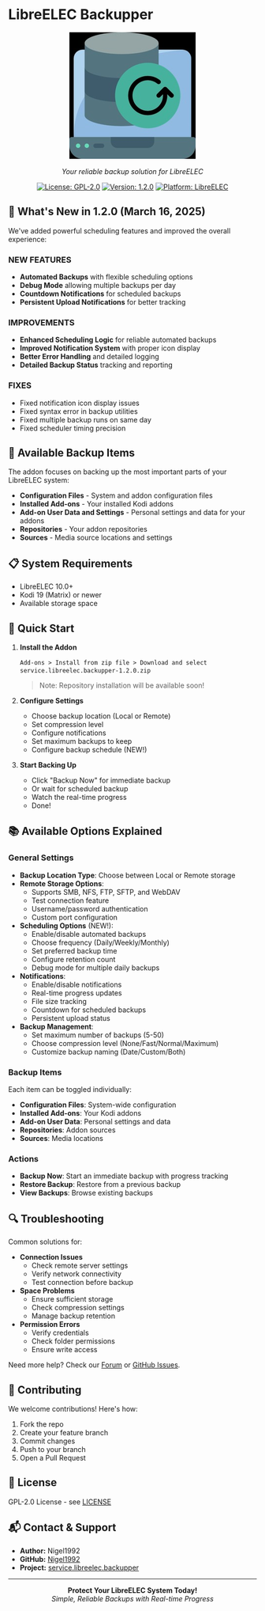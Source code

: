 # LibreELEC Backupper

<div align="center">

![LibreELEC Backupper Logo](https://github.com/Nigel1992/service.libreelec.backupper/blob/main/service.libreelec.backupper/resources/icon.png)

*Your reliable backup solution for LibreELEC*

[![License: GPL-2.0](https://img.shields.io/badge/License-GPL%20v2-blue.svg)](LICENSE)
[![Version: 1.2.0](https://img.shields.io/badge/Version-1.2.0-green.svg)](service.libreelec.backupper/addon.xml)
[![Platform: LibreELEC](https://img.shields.io/badge/Platform-LibreELEC-red.svg)](https://libreelec.tv/)

</div>

## 🎯 What's New in 1.2.0 (March 16, 2025)

We've added powerful scheduling features and improved the overall experience:

### NEW FEATURES
- **Automated Backups** with flexible scheduling options
- **Debug Mode** allowing multiple backups per day
- **Countdown Notifications** for scheduled backups
- **Persistent Upload Notifications** for better tracking

### IMPROVEMENTS
- **Enhanced Scheduling Logic** for reliable automated backups
- **Improved Notification System** with proper icon display
- **Better Error Handling** and detailed logging
- **Detailed Backup Status** tracking and reporting

### FIXES
- Fixed notification icon display issues
- Fixed syntax error in backup utilities
- Fixed multiple backup runs on same day
- Fixed scheduler timing precision

## 🚀 Available Backup Items

The addon focuses on backing up the most important parts of your LibreELEC system:

- **Configuration Files** - System and addon configuration files
- **Installed Add-ons** - Your installed Kodi addons
- **Add-on User Data and Settings** - Personal settings and data for your addons
- **Repositories** - Your addon repositories
- **Sources** - Media source locations and settings

## 📋 System Requirements

- LibreELEC 10.0+
- Kodi 19 (Matrix) or newer
- Available storage space

## 🔧 Quick Start

1. **Install the Addon**
   ```
   Add-ons > Install from zip file > Download and select service.libreelec.backupper-1.2.0.zip
   ```
   > Note: Repository installation will be available soon!

2. **Configure Settings**
   - Choose backup location (Local or Remote)
   - Set compression level
   - Configure notifications
   - Set maximum backups to keep
   - Configure backup schedule (NEW!)

3. **Start Backing Up**
   - Click "Backup Now" for immediate backup
   - Or wait for scheduled backup
   - Watch the real-time progress
   - Done!

## 📚 Available Options Explained

### General Settings
- **Backup Location Type**: Choose between Local or Remote storage
- **Remote Storage Options**: 
  - Supports SMB, NFS, FTP, SFTP, and WebDAV
  - Test connection feature
  - Username/password authentication
  - Custom port configuration
- **Scheduling Options** (NEW!):
  - Enable/disable automated backups
  - Choose frequency (Daily/Weekly/Monthly)
  - Set preferred backup time
  - Configure retention count
  - Debug mode for multiple daily backups
- **Notifications**:
  - Enable/disable notifications
  - Real-time progress updates
  - File size tracking
  - Countdown for scheduled backups
  - Persistent upload status
- **Backup Management**:
  - Set maximum number of backups (5-50)
  - Choose compression level (None/Fast/Normal/Maximum)
  - Customize backup naming (Date/Custom/Both)

### Backup Items
Each item can be toggled individually:
- **Configuration Files**: System-wide configuration
- **Installed Add-ons**: Your Kodi addons
- **Add-on User Data**: Personal settings and data
- **Repositories**: Addon sources
- **Sources**: Media locations

### Actions
- **Backup Now**: Start an immediate backup with progress tracking
- **Restore Backup**: Restore from a previous backup
- **View Backups**: Browse existing backups

## 🔍 Troubleshooting

Common solutions for:
- **Connection Issues**
  - Check remote server settings
  - Verify network connectivity
  - Test connection before backup
- **Space Problems**
  - Ensure sufficient storage
  - Check compression settings
  - Manage backup retention
- **Permission Errors**
  - Verify credentials
  - Check folder permissions
  - Ensure write access

Need more help? Check our [Forum](https://forum.libreelec.tv/) or [GitHub Issues](https://github.com/Nigel1992/service.libreelec.backupper/issues).

## 🤝 Contributing

We welcome contributions! Here's how:

1. Fork the repo
2. Create your feature branch
3. Commit changes
4. Push to your branch
5. Open a Pull Request

## 📜 License

GPL-2.0 License - see [LICENSE](LICENSE)

## 📬 Contact & Support

- **Author:** Nigel1992
- **GitHub:** [Nigel1992](https://github.com/Nigel1992)
- **Project:** [service.libreelec.backupper](https://github.com/Nigel1992/service.libreelec.backupper)

---

<div align="center">
  <b>Protect Your LibreELEC System Today!</b><br>
  <i>Simple, Reliable Backups with Real-time Progress</i>
</div>
